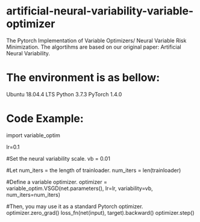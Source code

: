 # artificial-neural-variability-variable-optimizer
The Pytorch Implementation of Variable Optimizers/ Neural Variable Risk Minimization. 
The algortihms are based on our original paper: Artificial Neural Variability.


# The environment is as bellow:
Ubuntu 18.04.4 LTS
Python 3.7.3 
PyTorch 1.4.0



# Code Example: 

import variable_optim

lr=0.1

#Set the neural variability scale.
vb = 0.01

#Let num_iters = the length of trainloader.
num_iters = len(trainloader) 

#Define a variable optimizer.
optimizer = variable_optim.VSGD(net.parameters(), lr=lr, variability=vb, num_iters=num_iters)

#Then, you may use it as a standard Pytorch optimizer.
optimizer.zero_grad()
loss_fn(net(input), target).backward()
optimizer.step()
